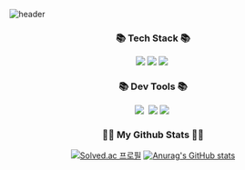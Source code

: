 ![header](https://capsule-render.vercel.app/api?type=waving&color=9370db&height=300&section=header&text=LeeDongYull&fontColor=white&fontSize=90)


<h3 align="center">📚 Tech Stack 📚</h3>
<p align="center">
  <img src="https://img.shields.io/badge/C++-00599C?style=flat-square&logo=cplusplus&logoColor=white"/>
  <img src="https://img.shields.io/badge/Dart-0175C2?style=flat-square&logo=dart&logoColor=white"/>
  <img src="https://img.shields.io/badge/Mysql-E6B91E?style=flat-square&logo=MySql&logoColor=white"/></a>&nbsp 
</p>
<h3 align="center">📚 Dev Tools 📚</h3>
<p align="center">
  <img src="https://img.shields.io/badge/VisualStudio-5C2D91?style=flat-square&logo=Visual Studio&logoColor=white"/></a>&nbsp
  <img src="https://img.shields.io/badge/VsCode-007ACC?style=flat-square&logo=visualstudiocode&logoColor=white"/>
  <img src="https://img.shields.io/badge/Flutter-02569B?style=flat-square&logo=Flutter&logoColor=white"/></a>&nbsp 
</p>


<h3 align="center">👩‍💻 My Github Stats 👩‍💻</h3>
<div align="center">

[![Solved.ac
프로필](http://mazassumnida.wtf/api/generate_badge?boj=leedy1471)](https://solved.ac/leedy1471)
[![Anurag's GitHub stats](https://github-readme-stats.vercel.app/api?username=hyeinisfree&hide_title=true&show_icons=true&include_all_commits=true&disable_animations=true&theme=vue)](https://github.com/anuraghazra/github-readme-stats)
</div>
